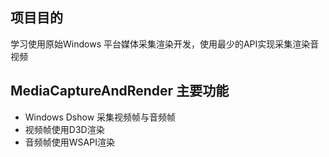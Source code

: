 
## 项目目的

学习使用原始Windows 平台媒体采集渲染开发，使用最少的API实现采集渲染音视频

## MediaCaptureAndRender 主要功能
* Windows  Dshow 采集视频帧与音频帧
* 视频帧使用D3D渲染
* 音频帧使用WSAPI渲染


